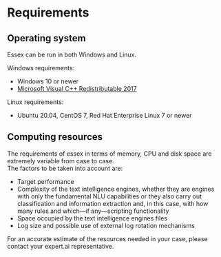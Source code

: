# Requirements

## Operating system

Essex can be run in both Windows and Linux.

Windows requirements:

- Windows 10 or newer
- <a href="https://aka.ms/vs/16/release/vc_redist.x64.exe" target="_blank">Microsoft Visual C++ Redistributable 2017</a>

Linux requirements:

- Ubuntu 20.04, CentOS 7, Red Hat Enterprise Linux 7 or newer

## Computing resources

The requirements of essex in terms of memory, CPU and disk space are extremely variable from case to case.  
The factors to be taken into account are:

- Target performance
- Complexity of the text intelligence engines, whether they are engines with only the fundamental NLU capabilities or they also carry out classification and information extraction and, in this case, with how many rules and which&mdash;if any&mdash;scripting functionality
- Space occupied by the text intelligence engines files
- Log size and possible use of external log rotation mechanisms

For an accurate estimate of the resources needed in your case, please contact your expert.ai representative.
